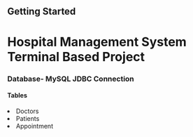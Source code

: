## Getting Started
<h1>Hospital Management System Terminal Based Project</h1>
<h3>Database- MySQL JDBC Connection</h3>
<h4>Tables</h4>
<li>Doctors</li>
<li>Patients</li>
<li>Appointment</li>
